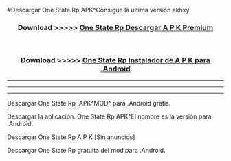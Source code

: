 #Descargar One State Rp  APK^Consigue la última versión akhxy



<div align="center">
<h3>Download >>>>> <a href="https://es-sites.web.app/?es= One State Rp ">One State Rp  Descargar A P K Premium</a></h3><br>

<h3>Download >>>>> <a href="https://es-sites.web.app/?es= One State Rp ">One State Rp  Instalador de A P K para .Android</a></h3>
</div>


----------------------------------------------------------

----------------------------------------------------------

----------------------------------------------------------

Descargar One State Rp  .APK^MOD^ para .Android gratis.

Descargar la aplicación. One State Rp  APK^El nombre es la versión para .Android.

Descargar One State Rp  A P K [Sin anuncios]

Descargar One State Rp  gratuita del mod para .Android.